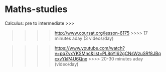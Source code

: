 # Maths-studies


Calculus:
pre to intermediate >>> 

>>>> http://www.coursat.org/lesson-6175  >>>> 17 minutes aday (3 videos/day)

>>>> https://www.youtube.com/watch?v=pqZvxYKSMnc&list=PL8pYI62gCNsWzuSRf8JBqcxvYkP4U6Qnx >>>>  20-30 minutes aday (video/day)

